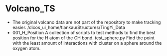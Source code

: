 # Volcano_TS
- The original volcano data are not part of the repository to make tracking easier.
  /dicos_ui_home/tlankau/Structures/TingYi_Data
- 001_H_Position
  A collection of scripts to test methods to find the best position for the H atom of the CH bond.
  test_sphere.py    Find the point with the least amount of interactions with cluster on a sphere
                    around the oxygen atom.